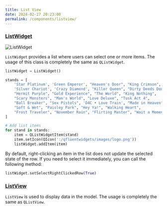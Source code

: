 ```yaml
---
title: List View
date: 2024-02-27 20:23:00
permalink: /components/listview/
---
```


### [ListWidget](https://pyqt-fluent-widgets.readthedocs.io/zh-cn/latest/autoapi/qfluentwidgets/components/widgets/list_view/index.html#qfluentwidgets.components.widgets.list_view.ListWidget)

![ListWidget](/img/components/listview/ListView.png)

`ListWidget` provides a list where users can select one or more items. The usage of this class is completely the same as `QListWidget`.

```python
listWidget = ListWidget()

stands = [
    'Star Platinum', 'Green Emperor', "Heaven's Door", "King Crimson",
    'Silver Chariot', 'Crazy Diamond', "Killer Queen", "Dirty Deeds Done Dirt Cheap",
    "Hermit Purple", "Gold Experience", "The World", "King Nothing",
    "Scary Monsters", "Man's World", "Love Deluxe", "Tusk Act 4",
    "Ball Breaker", "Sex Pistols", 'D4C • Love Train', "Made in Heaven",
    "Soft & Wet", "Paisley Park", "Hey Ya!", "Walking Heart",
    "Frost Traveler", "November Rain", "Flirting Master", "Wait a Moment"
]

# Add list items
for stand in stands:
    item = QListWidgetItem(stand)
    item.setIcon(QIcon(':/qfluentwidgets/images/logo.png'))
    listWidget.addItem(item)
```

By default, right-clicking an item in the list does not update the selected state of the row. If you need to select it immediately, you can call the following method:
```python
listWidget.setSelectRightClickedRow(True)
```

### [ListView](https://pyqt-fluent-widgets.readthedocs.io/zh-cn/latest/autoapi/qfluentwidgets/components/widgets/list_view/index.html#qfluentwidgets.components.widgets.list_view.ListView)

`ListView` is used to display data in the model. The usage is completely the same as `QListView`.